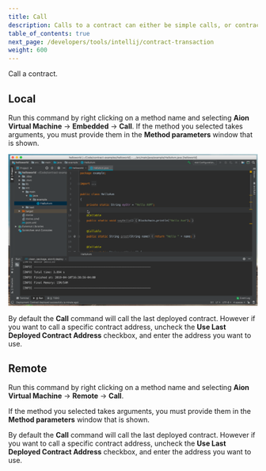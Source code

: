 ```yaml
---
title: Call
description: Calls to a contract can either be simple calls, or contract transactions. Calls do not necessarily incur a cost, but contract transactions always incur a cost as they are changing the state of the blockchain. Calls to a contract will always return something, whereas contract transaction may not depending on the function called.
table_of_contents: true
next_page: /developers/tools/intellij/contract-transaction
weight: 600
---
```


Call a contract.

## Local

Run this command by right clicking on a method name and selecting **Aion Virtual Machine** → **Embedded** → **Call**. If the method you selected takes arguments, you must provide them in the **Method parameters** window that is shown.

![Call Embedded Contract](/developers/tools/intellij-plugin/images/call-embedded-contract.gif)

By default the **Call** command will call the last deployed contract. However if you want to call a specific contract address, uncheck the **Use Last Deployed Contract Address** checkbox, and enter the address you want to use.

## Remote

Run this command by right clicking on a method name and selecting **Aion Virtual Machine** → **Remote** → **Call**.

If the method you selected takes arguments, you must provide them in the **Method parameters** window that is shown.

By default the **Call** command will call the last deployed contract. However if you want to call a specific contract address, uncheck the **Use Last Deployed Contract Address** checkbox, and enter the address you want to use.

